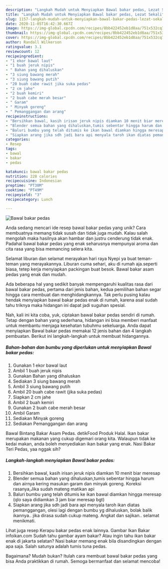```yaml
---
description: "Langkah Mudah untuk Menyiapkan Bawal bakar pedas, Lezat Sekali"
title: "Langkah Mudah untuk Menyiapkan Bawal bakar pedas, Lezat Sekali"
slug: 1157-langkah-mudah-untuk-menyiapkan-bawal-bakar-pedas-lezat-sekali
date: 2020-11-05T16:42:30.667Z
image: https://img-global.cpcdn.com/recipes/8bb422452eb1d8aa/751x532cq70/bawal-bakar-pedas-foto-resep-utama.jpg
thumbnail: https://img-global.cpcdn.com/recipes/8bb422452eb1d8aa/751x532cq70/bawal-bakar-pedas-foto-resep-utama.jpg
cover: https://img-global.cpcdn.com/recipes/8bb422452eb1d8aa/751x532cq70/bawal-bakar-pedas-foto-resep-utama.jpg
author: Randall Wilkerson
ratingvalue: 3.1
reviewcount: 12
recipeingredient:
- "1 ekor bawal laut"
- "1 buah jeruk nipis"
- " Bahan yang dihaluskan"
- "3 siung bawang merah"
- "3 siung bawang putih"
- "20 buah cabe rawit jika suka pedas"
- "2 cm jahe"
- "2 buah kemiri"
- "2 buah cabe merah besar"
- " Garam"
- " Minyak goreng"
- " Pemanggangan dan arang"
recipeinstructions:
- "Bersihkan bawal, kasih irisan jeruk nipis diamkan 10 menit biar meresap"
- "Blender semua bahan yang dihaluskan,tumis sebentar hingga harum dan airnya kering masukan garam dan minyak goreng. Koreksi rasanya,Jika sudah mateng matikan api"
- "Baluri bumbu yang telah ditumis ke ikan bawal diamkan hingga meresap (qlo saya didiamkan 3 jam biar meresap bgt)"
- "Siapkan arang jika sdh jadi bara api menyala taroh ikan diatas pemanggangan, olesi lagi dengan bumbu yg dihaluskan, bolak balik ikannya.. jika dirasa sudah cukup mateng. Angkat dan sajikan.. selamat menikmati."
categories:
- Resep
tags:
- bawal
- bakar
- pedas

katakunci: bawal bakar pedas 
nutrition: 228 calories
recipecuisine: Indonesian
preptime: "PT30M"
cooktime: "PT49M"
recipeyield: "3"
recipecategory: Lunch

---
```



![Bawal bakar pedas](https://img-global.cpcdn.com/recipes/8bb422452eb1d8aa/751x532cq70/bawal-bakar-pedas-foto-resep-utama.jpg)

Anda sedang mencari ide resep bawal bakar pedas yang unik? Cara membuatnya memang tidak susah dan tidak juga mudah. Kalau salah mengolah maka hasilnya akan hambar dan justru cenderung tidak enak. Padahal bawal bakar pedas yang enak seharusnya mempunyai aroma dan cita rasa yang bisa memancing selera kita.

Selamat liburan dan selamat merayakan hari raya Nyepi ya buat teman-teman yang merayakannya. Liburan cuma sehari, aku di rumah aja.seperti biasa, tetep kerja menyiapkan packingan buat besok. Bawal bakar asam pedas yang enak dan mudah.

Ada beberapa hal yang sedikit banyak mempengaruhi kualitas rasa dari bawal bakar pedas, pertama dari jenis bahan, kedua pemilihan bahan segar hingga cara membuat dan menghidangkannya. Tak perlu pusing kalau hendak menyiapkan bawal bakar pedas enak di rumah, karena asal sudah tahu triknya maka hidangan ini dapat jadi suguhan spesial.


Nah, kali ini kita coba, yuk, ciptakan bawal bakar pedas sendiri di rumah. Tetap dengan bahan yang sederhana, hidangan ini bisa memberi manfaat untuk membantu menjaga kesehatan tubuhmu sekeluarga. Anda dapat menyiapkan Bawal bakar pedas memakai 12 jenis bahan dan 4 langkah pembuatan. Berikut ini langkah-langkah untuk membuat hidangannya.

<!--inarticleads1-->

##### Bahan-bahan dan bumbu yang diperlukan untuk menyiapkan Bawal bakar pedas:

1. Gunakan 1 ekor bawal laut
1. Ambil 1 buah jeruk nipis
1. Gunakan  Bahan yang dihaluskan
1. Sediakan 3 siung bawang merah
1. Ambil 3 siung bawang putih
1. Ambil 20 buah cabe rawit (jika suka pedas)
1. Siapkan 2 cm jahe
1. Ambil 2 buah kemiri
1. Gunakan 2 buah cabe merah besar
1. Ambil  Garam
1. Sediakan  Minyak goreng
1. Sediakan  Pemanggangan dan arang


Bawal Bintang Bakar Asam Pedas. detikFood Produk Halal. Ikan bakar merupakan makanan yang cukup digemari orang kita. Walaupun tidak ke kedai makan, anda boleh menyediakan ikan bakar yang enak. Nasi Bakar Teri Pedas, yaa nggak sih? 

<!--inarticleads2-->

##### Langkah-langkah menyiapkan Bawal bakar pedas:

1. Bersihkan bawal, kasih irisan jeruk nipis diamkan 10 menit biar meresap
1. Blender semua bahan yang dihaluskan,tumis sebentar hingga harum dan airnya kering masukan garam dan minyak goreng. Koreksi rasanya,Jika sudah mateng matikan api
1. Baluri bumbu yang telah ditumis ke ikan bawal diamkan hingga meresap (qlo saya didiamkan 3 jam biar meresap bgt)
1. Siapkan arang jika sdh jadi bara api menyala taroh ikan diatas pemanggangan, olesi lagi dengan bumbu yg dihaluskan, bolak balik ikannya.. jika dirasa sudah cukup mateng. Angkat dan sajikan.. selamat menikmati.


Lihat juga resep Kerapu bakar pedas enak lainnya. Gambar Ikan Bakar infoikan.com Sudah tahu gambar ayam bakar? Atau ingin tahu ikan bakar enak di jakarta selatan? Nasi bakar memang enak bila disandingkan dengan apa saja. Salah satunya adalah tumis tuna pedas. 

Bagaimana? Mudah bukan? Itulah cara membuat bawal bakar pedas yang bisa Anda praktikkan di rumah. Semoga bermanfaat dan selamat mencoba!
